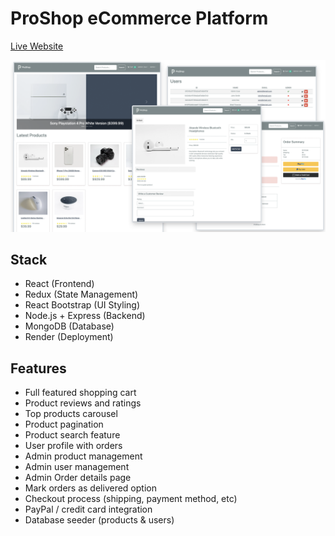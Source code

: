 # ProShop eCommerce Platform

<a href="https://proshop-pjhk.onrender.com/" target="_blank">Live Website</a>

<img src="./frontend/public/images/screens.png">

## Stack
- React (Frontend)
- Redux (State Management)
- React Bootstrap (UI Styling)
- Node.js + Express (Backend)
- MongoDB (Database)
- Render (Deployment)

## Features

- Full featured shopping cart
- Product reviews and ratings
- Top products carousel
- Product pagination
- Product search feature
- User profile with orders
- Admin product management
- Admin user management
- Admin Order details page
- Mark orders as delivered option
- Checkout process (shipping, payment method, etc)
- PayPal / credit card integration
- Database seeder (products & users)
